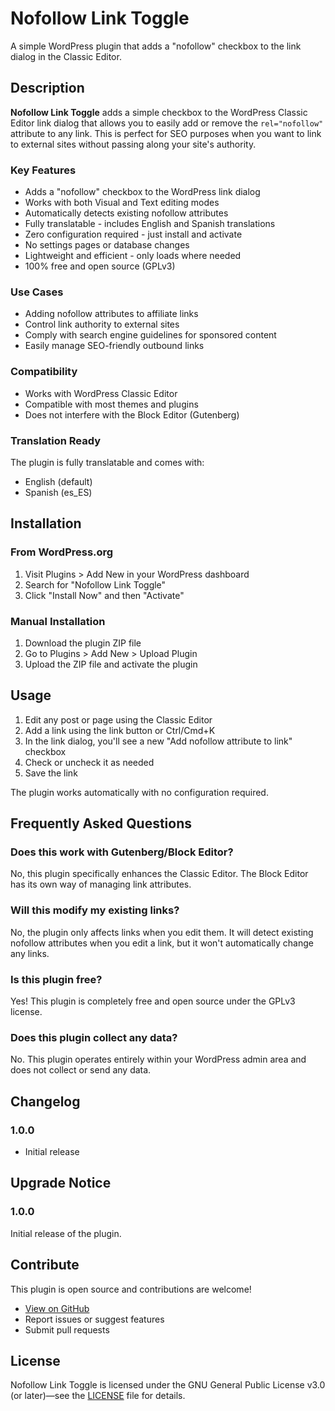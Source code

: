 # Nofollow Link Toggle

A simple WordPress plugin that adds a "nofollow" checkbox to the link dialog in the Classic Editor.

## Description

**Nofollow Link Toggle** adds a simple checkbox to the WordPress Classic Editor link dialog that allows you to easily add or remove the `rel="nofollow"` attribute to any link. This is perfect for SEO purposes when you want to link to external sites without passing along your site's authority.

### Key Features

* Adds a "nofollow" checkbox to the WordPress link dialog
* Works with both Visual and Text editing modes
* Automatically detects existing nofollow attributes
* Fully translatable - includes English and Spanish translations
* Zero configuration required - just install and activate
* No settings pages or database changes
* Lightweight and efficient - only loads where needed
* 100% free and open source (GPLv3)

### Use Cases

* Adding nofollow attributes to affiliate links
* Control link authority to external sites
* Comply with search engine guidelines for sponsored content
* Easily manage SEO-friendly outbound links

### Compatibility

* Works with WordPress Classic Editor
* Compatible with most themes and plugins
* Does not interfere with the Block Editor (Gutenberg)

### Translation Ready

The plugin is fully translatable and comes with:
* English (default)
* Spanish (es_ES)

## Installation

### From WordPress.org

1. Visit Plugins > Add New in your WordPress dashboard
2. Search for "Nofollow Link Toggle"
3. Click "Install Now" and then "Activate"

### Manual Installation

1. Download the plugin ZIP file
2. Go to Plugins > Add New > Upload Plugin
3. Upload the ZIP file and activate the plugin

## Usage

1. Edit any post or page using the Classic Editor
2. Add a link using the link button or Ctrl/Cmd+K
3. In the link dialog, you'll see a new "Add nofollow attribute to link" checkbox
4. Check or uncheck it as needed
5. Save the link

The plugin works automatically with no configuration required.

## Frequently Asked Questions

### Does this work with Gutenberg/Block Editor?

No, this plugin specifically enhances the Classic Editor. The Block Editor has its own way of managing link attributes.

### Will this modify my existing links?

No, the plugin only affects links when you edit them. It will detect existing nofollow attributes when you edit a link, but it won't automatically change any links.

### Is this plugin free?

Yes! This plugin is completely free and open source under the GPLv3 license.

### Does this plugin collect any data?

No. This plugin operates entirely within your WordPress admin area and does not collect or send any data.

## Changelog

### 1.0.0
* Initial release

## Upgrade Notice

### 1.0.0
Initial release of the plugin.

## Contribute

This plugin is open source and contributions are welcome!

* [View on GitHub](https://github.com/davidmrgaona/nofollow-link-toggle)
* Report issues or suggest features
* Submit pull requests

## License

Nofollow Link Toggle is licensed under the GNU General Public License v3.0 (or later)—see the [LICENSE](LICENSE) file for details.
